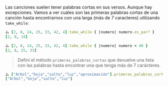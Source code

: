 Las canciones suelen tener palabras cortas en sus versos. Aunque hay excepciones. Vamos a ver cuáles son las primeras palabras cortas de una canción hasta encontrarnos con una larga (más de 7 caracteres) utilizando `take_while`:

 ```ruby
ム [2, 8, 14, 25, 33, 42, 4].take_while { |numero| numero.es_par? }
[2, 8, 14]

ム [2, 8, 14, 25, 33, 42, 4].take_while { |numero| numero < 40 }
[2, 8, 25, 33]
```

> Definí el método `primeras_palabras_cortas` que devuelve una lista con las palabras hasta encontrar una que tenga más de 7 carácteres.
>
 ```ruby
ム ["Árbol","hoja","salto","luz","aproximación"].primeras_palabras_cortas
["Árbol","hoja","salto","luz"]
```
